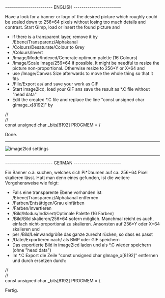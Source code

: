 ------------------------ ENGLISH ------------------------

Have a look for a banner or logo of the desired picture which roughly could
be scaled down to 256\*64 pixels without losing too much details and contrast.
Start Gimp, load or insert the found picture and

- if there is a transparent layer, remove it by /Ebene/Transparenz/Alphakanal
- /Colours/Desaturate/Colour to Grey
- /Colours/Invert
- /Image/Mode/Indexed/Generate optimum palette (16 Colours)
- /Image/Scale Image/256\*64 if possible. It might be needful to resize
  the picture non-proportional. Otherwise resize to 256\*Y or X\*64 and
- use /Image/Canvas Size afterwards to move the whole thing so that it fits
- /File/Export as/ and save your work as GIF
- Start image2lcd, load your GIF ans save the result as \*.C file
  without "head data"
- Edit the created \*.C file and replace the line
  "const unsigned char gImage_x[8192]" by

//  
//  
const unsigned char _bits[8192] PROGMEM = {

Done.
------------------------ ------ ------------------------
![image2lcd settings](https://github.com/venice1200/MiSTer_tty2oled/blob/main/Pictures/image2lcd.png?raw=true)
------------------------ ------ ------------------------

------------------------ GERMAN ------------------------

Ein Banner o.ä. suchen, welches sich Pi\*Daumen auf ca. 256\*64 Pixel skalieren
lässt. Hatt man denn eines gefunden, ist die weitere Vorgehensweise wie folgt:

- Falls eine transparente Ebene vorhanden ist: /Ebene/Transparenz/Alphakanal
  entfernen
- /Farben/Entsättigen/Grau einfärben
- /Farben/Invertieren
- /Bild/Modus/Indiziert/Optimale Palette (16 Farben)
- /Bild/Bild skalieren/256\*64 sofern möglich. Manchmal reicht es auch, einfach
  nicht-proportional zu skalieren. Ansonsten auf 256\*Y oder X\*64 skalieren und
- per /Bild/Leinwandgröße das ganze zurecht rücken, so dass es passt
- /Datei/Exportieren nach/ als BMP oder GIF speichern
- Das exportierte Bild in image2lcd laden und als \*.C wieder speichern
  (ohne "head data")
- Im \*.C Export die Zeile "const unsigned char gImage_x[8192]" entfernen und
  durch ersetzen durch:

//  
//  
const unsigned char _bits[8192] PROGMEM = {

Fertig.
